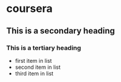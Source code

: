 coursera
========


## This is a secondary heading

### This is a tertiary heading

* first item in list
* second item in list
* third item in list

